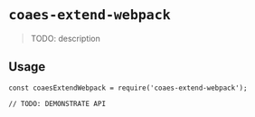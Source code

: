 # `coaes-extend-webpack`

> TODO: description

## Usage

```
const coaesExtendWebpack = require('coaes-extend-webpack');

// TODO: DEMONSTRATE API
```
